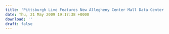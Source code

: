 ```yaml
---
title: 'Pittsburgh Live Features New Allegheny Center Mall Data Center'
date: Thu, 21 May 2009 19:17:38 +0000
download: ''
draft: false
---
```


